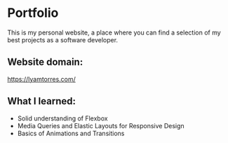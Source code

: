 # Portfolio
This is my personal website, a place where you can find a selection of my best projects as a software developer.

## Website domain:
https://lyamtorres.com/

## What I learned:
* Solid understanding of Flexbox
* Media Queries and Elastic Layouts for Responsive Design
* Basics of Animations and Transitions
